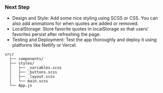 ### Next Step

- Design and Style: Add some nice styling using SCSS or CSS. You can also add animations for when quotes are added or removed.
- LocalStorage: Store favorite quotes in localStorage so that users’ favorites persist after refreshing the page.
- Testing and Deployment: Test the app thoroughly and deploy it using platforms like Netlify or Vercel.

```plaintext
src/
  ├── components/
  ├── styles/
  │   ├── _variables.scss
  │   ├── _buttons.scss
  │   ├── _layout.scss
  │   └── main.scss
  └── App.js
```
